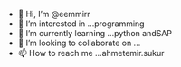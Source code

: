 - 👋 Hi, I’m @eemmirr
- 👀 I’m interested in ...programming 
- 🌱 I’m currently learning ...python andSAP
- 💞️ I’m looking to collaborate on ...
- 📫 How to reach me ...ahmetemir.sukur


<!---
eemmirr/eemmirr is a ✨ special ✨ repository because its `README.md` (this file) appears on your GitHub profile.
You can click the Preview link to take a look at your changes.
--->
